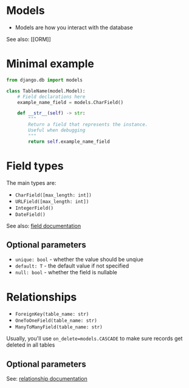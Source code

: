 # Models
- Models are how you interact with the database

See also: [[ORM]]

# Minimal example
```python
from django.db import models

class TableName(model.Model):
	# Field declarations here
	example_name_field = models.CharField()

	def __str__(self) -> str:
		"""
		Return a field that represents the instance.
		Useful when debugging
		"""
		return self.example_name_field
```

# Field types
The main types are:
- `CharField([max_length: int])`
- `URLField([max_length: int])`
- `IntegerField()`
- `DateField()`

See also: [field documentation](https://docs.djangoproject.com/en/2.1/ref/models/fields/#model-field-types)

## Optional parameters
- `unique: bool` - whether the value should be unqiue
- `default: T` - the default value if not specified
- `null: bool` - whether the field is nullable

# Relationships
- `ForeignKey(table_name: str)`
- `OneToOneField(table_name: str)`
- `ManyToManyField(table_name: str)`

Usually, you'll use `on_delete=models.CASCADE` to make sure records get deleted in all tables

## Optional parameters
See: [relationship documentation](https://docs.djangoproject.com/en/2.1/ref/models/fields/#django.db.models.CASCADE)